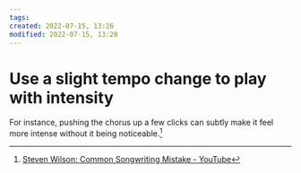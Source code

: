 ```yaml
---
tags: 
created: 2022-07-15, 13:26
modified: 2022-07-15, 13:28
---
```


# Use a slight tempo change to play with intensity
For instance, pushing the chorus up a few clicks can subtly make it feel more intense without it being noticeable.[^1]

[^1]: [Steven Wilson: Common Songwriting Mistake - YouTube](https://youtu.be/OErumR857yY)